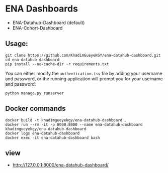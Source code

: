 # ENA Dashboards
 * ENA-Datahub-Dashboard (default)
 * ENA-Cohort-Dashboard

## Usage: 
```
git clone https://github.com/KhadimGueyeKGY/ena-datahub-dashboard.git
cd ena-datahub-dashboard
pip install --no-cache-dir -r requirements.txt
```
You can either modify the ```authentication.tsv``` file by adding your username and password, or the running application will prompt you for your username and password.

```
python manage.py runserver

```

## Docker commands 

```
docker build -t khadimgueyekgy/ena-datahub-dashboard .
docker run --rm -it -p 8000:8000 --name ena-datahub-dashboard khadimgueyekgy/ena-datahub-dashboard
docker logs ena-datahub-dashboard
docker exec -it ena-datahub-dashboard bash

```

## view

  * http://127.0.0.1:8000/ena-datahub-dashboard/ 

